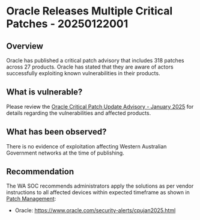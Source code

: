 # Oracle Releases Multiple Critical Patches - 20250122001

## Overview

Oracle has published a critical patch advisory that includes 318 patches across 27 products. Oracle has stated that they are aware of actors successfully exploiting known vulnerabilities in their products.

## What is vulnerable?

Please review the [Oracle Critical Patch Update Advisory - January 2025](https://www.oracle.com/security-alerts/cpujan2025.html) for details regarding the vulnerabilities and affected products. 

## What has been observed?

There is no evidence of exploitation affecting Western Australian Government networks at the time of publishing.

## Recommendation

The WA SOC recommends administrators apply the solutions as per vendor instructions to all affected devices within expected timeframe as shown in [Patch Management](../guidelines/patch-management.md):

- Oracle: <https://www.oracle.com/security-alerts/cpujan2025.html>

